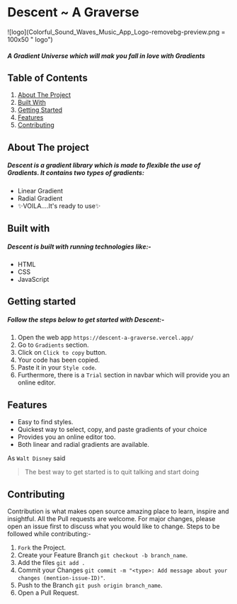 # Descent ~ A Graverse 
![logo](Colorful_Sound_Waves_Music_App_Logo-removebg-preview.png = 100x50 " logo")
#### _A Gradient Universe which will mak you fall in love with Gradients_ 
## Table of Contents  
1. [About The Project](#about-the-project)
2. [Built With](#built-with)
3. [Getting Started](#getting-started)
4. [Features](#features)
5. [Contributing](#contributing)


## About The project
##### Descent is a gradient library which is made to flexible the use of Gradients. It contains two types of gradients:

- Linear Gradient
- Radial Gradient
- ✨VOILA....It's ready to use✨

## Built with  
##### Descent is built with running technologies like:-
 * HTML
 * CSS
 * JavaScript
 

## Getting started 

##### Follow the steps below to get started with Descent:-
1. Open the web app `https://descent-a-graverse.vercel.app/`
2. Go to `Gradients` section.
3. Click on `Click to copy` button.
4. Your code has been copied.
5. Paste it in your `Style code`.
6. Furthermore, there is a `Trial` section in navbar which will provide you an online editor.

## Features
- Easy to find styles.
- Quickest way to select, copy, and paste gradients of your choice
- Provides you an online editor too.
- Both linear and radial gradients are available.

As `Walt Disney` said 

> The best way to get started is 
>to quit talking and start doing

## Contributing 
  Contribution is what makes open source amazing place to learn, inspire and insightful. All the Pull requests are welcome. For major changes, please open an issue first to discuss what you would like to change.
  Steps to be followed while contributing:-
1. `Fork` the Project.
2. Create your Feature Branch `git checkout -b branch_name`.
3. Add the files `git add .`
3. Commit your Changes `git commit -m "<type>: Add message about your changes (mention-issue-ID)"`.
4. Push to the Branch `git push origin branch_name`.
5. Open a Pull Request. 

